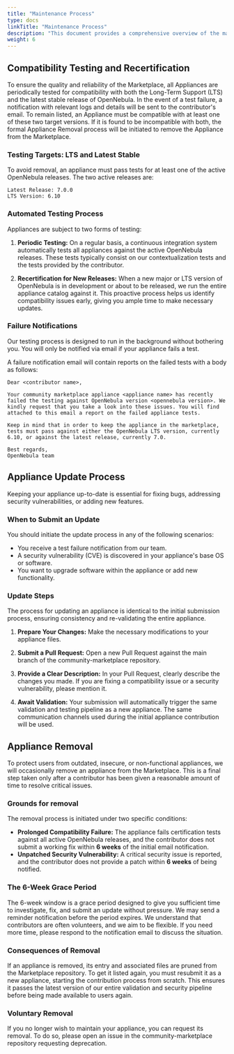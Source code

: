 ```yaml
---
title: "Maintenance Process"
type: docs
linkTitle: "Maintenance Process"
description: "This document provides a comprehensive overview of the maintenance process, from routine compatibility testing and updates to our formal removal policy. Understanding these steps will help you keep your appliance healthy, secure, and available to the community."
weight: 6
---
```


## Compatibility Testing and Recertification

To ensure the quality and reliability of the Marketplace, all Appliances are periodically tested for compatibility with both the Long-Term Support (LTS) and the latest stable release of OpenNebula. In the event of a test failure, a notification with relevant logs and details will be sent to the contributor's email. To remain listed, an Appliance must be compatible with at least one of these two target versions. If it is found to be incompatible with both, the formal Appliance Removal process will be initiated to remove the Appliance from the  Marketplace.

### Testing Targets: LTS and Latest Stable

To avoid removal, an appliance must pass tests for at least one of the active OpenNebula releases. The two active releases are:

    Latest Release: 7.0.0
    LTS Version: 6.10

### Automated Testing Process

Appliances are subject to two forms of testing:

1. **Periodic Testing:** On a regular basis, a continuous integration system automatically tests all appliances against the active OpenNebula releases. These tests typically consist on our contextualization tests and the tests provided by the contributor.

2. **Recertification for New Releases:** When a new major or LTS version of OpenNebula is in development or about to be released, we run the entire appliance catalog against it. This proactive process helps us identify compatibility issues early, giving you ample time to make necessary updates.

### Failure Notifications

Our testing process is designed to run in the background without bothering you. You will only be notified via email if your appliance fails a test.

A failure notification email will contain reports on the failed tests with a body as follows:

    Dear <contributor name>,

    Your community marketplace appliance <appliance name> has recently failed the testing against OpenNebula version <opennebula version>. We kindly request that you take a look into these issues. You will find attached to this email a report on the failed appliance tests.

    Keep in mind that in order to keep the appliance in the marketplace, tests must pass against either the OpenNebula LTS version, currently 6.10, or against the latest release, currently 7.0.

    Best regards,
    OpenNebula team


## Appliance Update Process

Keeping your appliance up-to-date is essential for fixing bugs, addressing security vulnerabilities, or adding new features.

### When to Submit an Update

You should initiate the update process in any of the following scenarios:

- You receive a test failure notification from our team.
- A security vulnerability (CVE) is discovered in your appliance's base OS or software.
- You want to upgrade software within the appliance or add new functionality.

### Update Steps

The process for updating an appliance is identical to the initial submission process, ensuring consistency and re-validating the entire appliance.

1. **Prepare Your Changes:** Make the necessary modifications to your appliance files.

2. **Submit a Pull Request:** Open a new Pull Request against the main branch of the community-marketplace repository.

3. **Provide a Clear Description:** In your Pull Request, clearly describe the changes you made. If you are fixing a compatibility issue or a security vulnerability, please mention it.

4. **Await Validation:** Your submission will automatically trigger the same validation and testing pipeline as a new appliance. The same communication channels used during the initial appliance contribution will be used.


## Appliance Removal

To protect users from outdated, insecure, or non-functional appliances, we will occasionally remove an appliance from the Marketplace. This is a final step taken only after a contributor has been given a reasonable amount of time to resolve critical issues.

### Grounds for removal

The removal process is initiated under two specific conditions:

- **Prolonged Compatibility Failure:** The appliance fails certification tests against all active OpenNebula releases, and the contributor does not submit a working fix within **6 weeks** of the initial email notification.
- **Unpatched Security Vulnerability:** A critical security issue is reported, and the contributor does not provide a patch within **6 weeks** of being notified.

### The 6-Week Grace Period

The 6-week window is a grace period designed to give you sufficient time to investigate, fix, and submit an update without pressure. We may send a reminder notification before the period expires. We understand that contributors are often volunteers, and we aim to be flexible. If you need more time, please respond to the notification email to discuss the situation.

### Consequences of Removal

If an appliance is removed, its entry and associated files are pruned from the Marketplace repository. To get it listed again, you must resubmit it as a new appliance, starting the contribution process from scratch. This ensures it passes the latest version of our entire validation and security pipeline before being made available to users again.

### Voluntary Removal

If you no longer wish to maintain your appliance, you can request its removal. To do so, please open an issue in the community-marketplace repository requesting deprecation.